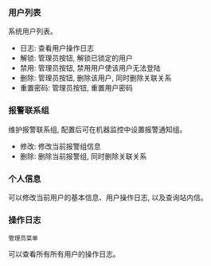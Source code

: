 ### 用户列表

系统用户列表。

* 日志: 查看用户操作日志
* 解锁: 管理员按钮, 解锁已锁定的用户
* 禁用: 管理员按钮, 禁用用户使该用户无法登陆
* 删除: 管理员按钮, 删除该用户, 同时删除关联关系
* 重置密码: 管理员按钮, 重置用户密码

### 报警联系组

维护报警联系组, 配置后可在机器监控中设置报警通知组。

* 修改: 修改当前报警组信息
* 删除: 删除当前报警组, 同时删除关联关系

### 个人信息

可以修改当前用户的基本信息、用户操作日志, 以及查询站内信。

### 操作日志

`管理员菜单`

可以查看所有所有用户的操作日志。
